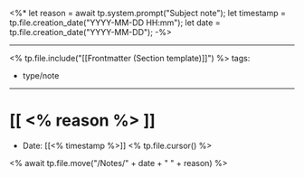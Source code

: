 <%* 
let reason = await tp.system.prompt("Subject note");
let timestamp = tp.file.creation_date("YYYY-MM-DD HH:mm");
let date = tp.file.creation_date("YYYY-MM-DD");
-%>

---
<% tp.file.include("[[Frontmatter (Section template)]]") %>
tags:
  - type/note
---

# [[  <% reason %> ]]
* Date: [[<% timestamp %>]]
<% tp.file.cursor() %>

<% await tp.file.move("/Notes/" + date  + " " + reason)  %>